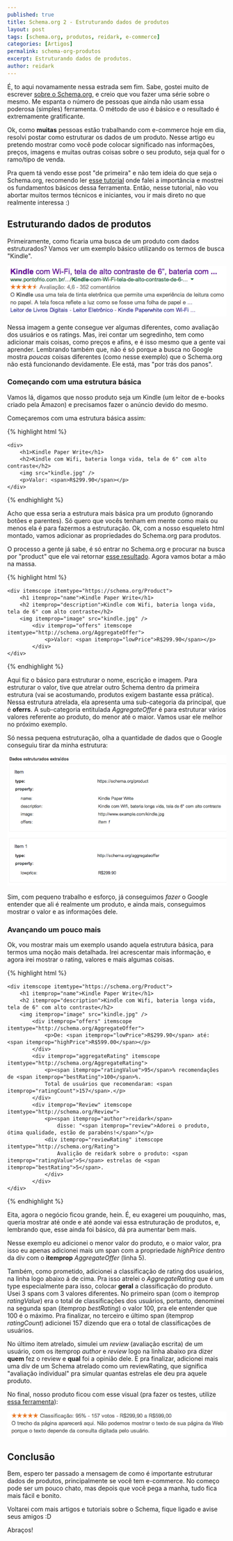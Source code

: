 ```yaml
---
published: true
title: Schema.org 2 - Estruturando dados de produtos
layout: post
tags: [schema.org, produtos, reidark, e-commerce]
categories: [Artigos]
permalink: schema-org-produtos
excerpt: Estruturando dados de produtos.
author: reidark
---
```

É, to aqui novamamente nessa estrada sem fim. Sabe, gostei muito de escrever [sobre o Schema.org](http://reidark.github.io/schema-org-apenas-use/), e creio que vou fazer uma série sobre o mesmo. Me espanta o número de pessoas que ainda não usam essa poderosa (simples) ferramenta. O método de uso é básico e o resultado é extremamente gratificante.

Ok, como **muitas** pessoas estão trabalhando com e-commerce hoje em dia, resolvi postar como estruturar os dados de um produto. Nesse artigo eu pretendo mostrar como você pode colocar significado nas informações, preços, imagens e muitas outras coisas sobre o seu produto, seja qual for o ramo/tipo de venda.

Pra quem tá vendo esse post "de primeira" e não tem ideia do que seja o Schema.org, recomendo ler [esse tutorial](http://reidark.github.io/schema-org-apenas-use/) onde falei a importãncia e mostrei os fundamentos básicos dessa ferramenta. Então, nesse tutorial, não vou abortar muitos termos técnicos e iniciantes, vou ir mais direto no que realmente interessa :)

## Estruturando dados de produtos

Primeiramente, como ficaria uma busca de um produto com dados estruturados? Vamos ver um exemplo básico utilizando os termos de busca "Kindle".

![Schema.org - Produtos](../assets/img/schema-org-produto.png "Schema.org - Produtos")

Nessa imagem a gente consegue ver algumas diferentes, como avaliação dos usuários e os ratings. Mas, irei contar um segredinho, tem como adicionar mais coisas, como preços e afins, e é isso mesmo que a gente vai aprender. Lembrando também que, não é só porque a busca no Google mostra *poucas* coisas diferentes (como nesse exemplo) que o Schema.org não está funcionando devidamente. Ele está, mas "por trás dos panos".

### Começando com uma estrutura básica

Vamos lá, digamos que nosso produto seja um Kindle (um leitor de e-books criado pela Amazon) e precisamos fazer o anúncio devido do mesmo.

Começaremos com uma estrutura básica assim:

{% highlight html %}

    <div>
        <h1>Kindle Paper Write</h1>
        <h2>Kindle com Wifi, bateria longa vida, tela de 6" com alto contraste</h2>
        <img src="kindle.jpg" />
        <p>Valor: <span>R$299.90</span></p>
    </div>

{% endhighlight %}

Acho que essa seria a estrutura mais básica pra um produto (ignorando botões e parentes). Só quero que vocês tenham em mente como mais ou menos ela é para fazermos a estruturação. Ok, com a nosso esqueleto html montado, vamos adicionar as propriedades do Schema.org para produtos.

O processo a gente já sabe, é só entrar no Schema.org e procurar na busca por "product" que ele vai retornar [esse resultado](https://schema.org/Product). Agora vamos botar a mão na massa.

{% highlight html %}

    <div itemscope itemtype="https://schema.org/Product">
        <h1 itemprop="name">Kindle Paper Write</h1>
        <h2 itemprop="description">Kindle com Wifi, bateria longa vida, tela de 6" com alto contraste</h2>
        <img itemprop="image" src="kindle.jpg" />
            <div itemprop="offers" itemscope itemtype="http://schema.org/AggregateOffer">
                <p>Valor: <span itemprop="lowPrice">R$299.90</span></p>
            </div>
    </div>

{% endhighlight %}

Aqui fiz o básico para estruturar o nome, escrição e imagem. Para estruturar o valor, tive que atrelar outro Schema dentro da primeira estrutura (vai se acostumando, produtos exigem bastante essa prática). Nessa estrutura atrelada, ela apresenta uma sub-categoria da principal, que é **oferrs**. A sub-categoria entitulada *AggregateOffer* é para estruturar vários valores referente ao produto, do menor até o maior. Vamos usar ele melhor no próximo exemplo.

Só nessa pequena estruturação, olha a quantidade de dados que o Google conseguiu tirar da minha estrutura:

![Schema.org - Estruturando dados de Produtos](../assets/img/schema-org-produto-exemplo.png "Schema.org - Estruturando dados de Produtos")

Sim, com pequeno trabalho e esforço, já conseguimos *fazer* o Google entender que ali é realmente um produto, e ainda mais, conseguimos mostrar o valor e as informações dele.

### Avançando um pouco mais

Ok, vou mostrar mais um exemplo usando aquela estrutura básica, para termos uma noção mais detalhada. Irei acrescentar mais informação, e agora irei mostrar o rating, valores e mais algumas coisas.

{% highlight html %}

    <div itemscope itemtype="https://schema.org/Product">
        <h1 itemprop="name">Kindle Paper Write</h1>
        <h2 itemprop="description">Kindle com Wifi, bateria longa vida, tela de 6" com alto contraste</h2>
        <img itemprop="image" src="kindle.jpg" />
            <div itemprop="offers" itemscope itemtype="http://schema.org/AggregateOffer">
                <p>De: <span itemprop="lowPrice">R$299.90</span> até: <span itemprop="highPrice">R$599.00</span></p>
            </div>
            <div itemprop="aggregateRating" itemscope itemtype="http://schema.org/AggregateRating">
                <p><span itemprop="ratingValue">95</span>% recomendações de <span itemprop="bestRating">100</span>%. 
                Total de usuários que recomendaram: <span itemprop="ratingCount">157</span>.</p>
            </div>
            <div itemprop="Review" itemscope itemtype="http://schema.org/Review">
                <p><span itemprop="author">reidark</span> 
                    disse: "<span itemprop="review">Adorei o produto, ótima qualidade, estão de parabéns!</span>"</p>
                <div itemprop="reviewRating" itemscope itemtype="http://schema.org/Rating">
                    Avalição de reidark sobre o produto: <span itemprop="ratingValue">5</span> estrelas de <span itemprop="bestRating">5</span>.
                </div>
            </div>
    </div>

{% endhighlight %}

Eita, agora o negócio ficou grande, hein. É, eu exagerei um pouquinho, mas, queria mostrar até onde e até aonde vai essa estruturação de produtos, e, lembrando que, esse ainda foi básico, dá pra aumentar bem mais.

Nesse exemplo eu adicionei o menor valor do produto, e o maior valor, pra isso eu apenas adicionei mais um span com a propriedade *highPrice* dentro da div com o **itemprop** *AggregateOffer* (linha 5).

Também, como prometido, adicionei a classificação de rating dos usuários, na linha logo abaixo á de cima. Pra isso atrelei o *AggregateRating* que é um type especialmente para isso, colocar **geral** a classificação do produto. Usei 3 spans com 3 valores diferentes. No primeiro span (com o itemprop *ratingValue*) era o total de classificações dos usuários, portanto, denominei na segunda span (itemprop *bestRating*) o valor 100, pra ele entender que 100 é o máximo. Pra finalizar, no terceiro e último span (itemprop *ratingCount*) adicionei 157 dizendo que era o total de classificações de usuários.

No último item atrelado, simulei um *review* (avaliação escrita) de um usuário, com os itemprop *author* e *review* logo na linha abaixo pra dizer **quem** fez o review e **qual** foi a opinião dele. E pra finalizar, adicionei mais uma div de um Schema atrelado como um reviewRating, que significa "avaliação individual" pra simular quantas estrelas ele deu pra aquele produto.

No final, nosso produto ficou com esse visual (pra fazer os testes, utilize [essa ferramenta](http://www.google.com/webmasters/tools/richsnippets)):

![Schema.org - Produto Estrutura final](../assets/img/schema-org-produto-final.png "Schema.org - Produto Estrutura final")

## Conclusão

Bem, espero ter passado a mensagem de como é importante estruturar dados de produtos, principalmente se você tem e-commerce. No começo pode ser um pouco chato, mas depois que você pega a manha, tudo fica mais fácil e bonito.

Voltarei com mais artigos e tutoriais sobre o Schema, fique ligado e avise seus amigos :D

Abraços! 